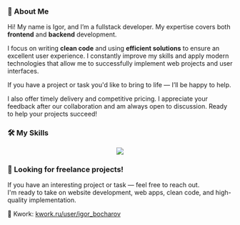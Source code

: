 ### 🧠 About Me

Hi! My name is Igor, and I’m a fullstack developer. My expertise covers both **frontend** and **backend** development.

I focus on writing **clean code** and using **efficient solutions** to ensure an excellent user experience. I constantly improve my skills and apply modern technologies that allow me to successfully implement web projects and user interfaces.

If you have a project or task you'd like to bring to life — I’ll be happy to help.

I also offer timely delivery and competitive pricing. I appreciate your feedback after our collaboration and am always open to discussion. Ready to help your projects succeed!

### 🛠 My Skills

<div align="center">
  <img src=" https://skillicons.dev/icons?i=js,ts,react,nextjs,nodejs,nestjs,express,laravel,php,mongodb,postgres,mysql,docker,html,css,vite,webpack,gulp,figma,photoshop,bem" />
</div>

### 🚀 Looking for freelance projects!

If you have an interesting project or task — feel free to reach out.  
I'm ready to take on website development, web apps, clean code, and high-quality implementation.

💼 Kwork: [kwork.ru/user/igor_bocharov](https://kwork.ru/user/igor_bocharov)
